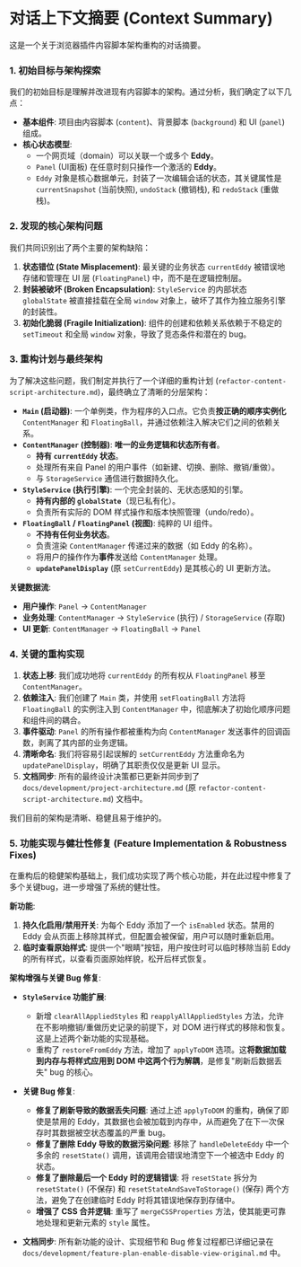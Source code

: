 # 对话上下文摘要 (Context Summary)

这是一个关于浏览器插件内容脚本架构重构的对话摘要。

### 1. 初始目标与架构探索

我们的初始目标是理解并改进现有内容脚本的架构。通过分析，我们确定了以下几点：

- **基本组件**: 项目由内容脚本 (`content`)、背景脚本 (`background`) 和 UI (`panel`) 组成。
- **核心状态模型**:
    - 一个网页域（domain）可以关联一个或多个 **Eddy**。
    - `Panel` (UI面板) 在任意时刻只操作一个激活的 **Eddy**。
    - `Eddy` 对象是核心数据单元，封装了一次编辑会话的状态，其关键属性是 `currentSnapshot` (当前快照), `undoStack` (撤销栈), 和 `redoStack` (重做栈)。

### 2. 发现的核心架构问题

我们共同识别出了两个主要的架构缺陷：

1.  **状态错位 (State Misplacement)**: 最关键的业务状态 `currentEddy` 被错误地存储和管理在 UI 层 (`FloatingPanel`) 中，而不是在逻辑控制层。
2.  **封装被破坏 (Broken Encapsulation)**: `StyleService` 的内部状态 `globalState` 被直接挂载在全局 `window` 对象上，破坏了其作为独立服务引擎的封装性。
3.  **初始化脆弱 (Fragile Initialization)**: 组件的创建和依赖关系依赖于不稳定的 `setTimeout` 和全局 `window` 对象，导致了竞态条件和潜在的 bug。

### 3. 重构计划与最终架构

为了解决这些问题，我们制定并执行了一个详细的重构计划 (`refactor-content-script-architecture.md`)，最终确立了清晰的分层架构：

- **`Main` (启动器)**: 一个单例类，作为程序的入口点。它负责**按正确的顺序实例化** `ContentManager` 和 `FloatingBall`，并通过依赖注入解决它们之间的依赖关系。
- **`ContentManager` (控制器)**: **唯一的业务逻辑和状态所有者**。
    - **持有 `currentEddy` 状态**。
    - 处理所有来自 Panel 的用户事件（如新建、切换、删除、撤销/重做）。
    - 与 `StorageService` 通信进行数据持久化。
- **`StyleService` (执行引擎)**: 一个完全封装的、无状态感知的引擎。
    - **持有内部的 `globalState`**（现已私有化）。
    - 负责所有实际的 DOM 样式操作和版本快照管理（undo/redo）。
- **`FloatingBall` / `FloatingPanel` (视图)**: 纯粹的 UI 组件。
    - **不持有任何业务状态**。
    - 负责渲染 `ContentManager` 传递过来的数据（如 Eddy 的名称）。
    - 将用户的操作作为**事件**发送给 `ContentManager` 处理。
    - **`updatePanelDisplay`** (原 `setCurrentEddy`) 是其核心的 UI 更新方法。

**关键数据流**:
- **用户操作**: `Panel` -> `ContentManager`
- **业务处理**: `ContentManager` -> `StyleService` (执行) / `StorageService` (存取)
- **UI 更新**: `ContentManager` -> `FloatingBall` -> `Panel`

### 4. 关键的重构实现

1.  **状态上移**: 我们成功地将 `currentEddy` 的所有权从 `FloatingPanel` 移至 `ContentManager`。
2.  **依赖注入**: 我们创建了 `Main` 类，并使用 `setFloatingBall` 方法将 `FloatingBall` 的实例注入到 `ContentManager` 中，彻底解决了初始化顺序问题和组件间的耦合。
3.  **事件驱动**: `Panel` 的所有操作都被重构为向 `ContentManager` 发送事件的回调函数，剥离了其内部的业务逻辑。
4.  **清晰命名**: 我们将容易引起误解的 `setCurrentEddy` 方法重命名为 `updatePanelDisplay`，明确了其职责仅仅是更新 UI 显示。
5.  **文档同步**: 所有的最终设计决策都已更新并同步到了 `docs/development/project-architecture.md` (原 `refactor-content-script-architecture.md`) 文档中。

我们目前的架构是清晰、稳健且易于维护的。

### 5. 功能实现与健壮性修复 (Feature Implementation & Robustness Fixes)

在重构后的稳健架构基础上，我们成功实现了两个核心功能，并在此过程中修复了多个关键bug，进一步增强了系统的健壮性。

**新功能**:
1.  **持久化启用/禁用开关**: 为每个 Eddy 添加了一个 `isEnabled` 状态。禁用的 Eddy 会从页面上移除其样式，但配置会被保留，用户可以随时重新启用。
2.  **临时查看原始样式**: 提供一个"眼睛"按钮，用户按住时可以临时移除当前 Eddy 的所有样式，以查看页面原始样貌，松开后样式恢复。

**架构增强与关键 Bug 修复**:
- **`StyleService` 功能扩展**:
  - 新增 `clearAllAppliedStyles` 和 `reapplyAllAppliedStyles` 方法，允许在不影响撤销/重做历史记录的前提下，对 DOM 进行样式的移除和恢复。这是上述两个新功能的实现基础。
  - 重构了 `restoreFromEddy` 方法，增加了 `applyToDOM` 选项。这**将数据加载到内存与将样式应用到 DOM 中这两个行为解耦**，是修复"刷新后数据丢失" bug 的核心。

- **关键 Bug 修复**:
  - **修复了刷新导致的数据丢失问题**: 通过上述 `applyToDOM` 的重构，确保了即使是禁用的 Eddy，其数据也会被加载到内存中，从而避免了在下一次保存时其数据被空状态覆盖的严重 bug。
  - **修复了删除 Eddy 导致的数据污染问题**: 移除了 `handleDeleteEddy` 中一个多余的 `resetState()` 调用，该调用会错误地清空下一个被选中 Eddy 的状态。
  - **修复了删除最后一个 Eddy 时的逻辑错误**: 将 `resetState` 拆分为 `resetState()` (不保存) 和 `resetStateAndSaveToStorage()` (保存) 两个方法，避免了在创建临时 Eddy 时将其错误地保存到存储中。
  - **增强了 CSS 合并逻辑**: 重写了 `mergeCSSProperties` 方法，使其能更可靠地处理和更新元素的 `style` 属性。
- **文档同步**: 所有新功能的设计、实现细节和 Bug 修复过程都已详细记录在 `docs/development/feature-plan-enable-disable-view-original.md` 中。 